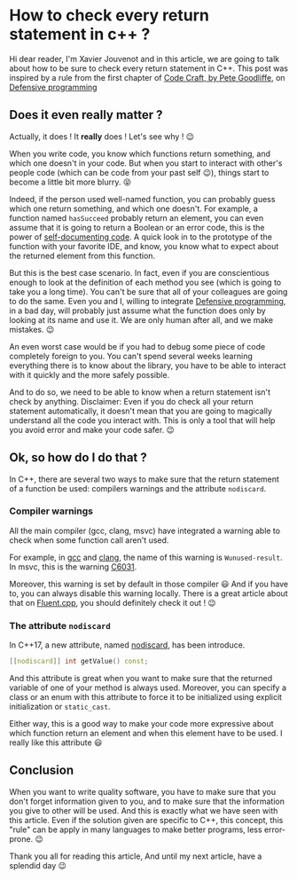 # How to check every return statement in c++ ?

Hi dear reader, I'm Xavier Jouvenot and in this article, we are going to talk about how to be sure to check every return statement in C++. This post was inspired by a rule from the first chapter of [Code Craft, by Pete Goodliffe](https://amzn.to/2ZrTaHQ), on [Defensive programming](https://10xlearner.com/2020/01/06/defensive-programming-code-craft/)

## Does it even really matter ?

Actually, it does ! It **really** does ! Let's see why ! 😉

When you write code, you know which functions return something, and which one doesn't in your code.
But when you start to interact with other's people code (which can be code from your past self 😉), things start to become a little bit more blurry. 😝

Indeed, if the person used well-named function, you can probably guess which one return something, and which one doesn't.
For example, a function named `hasSucceed` probably return an element, you can even assume that it is going to return a Boolean or an error code, this is the power of [self-documenting code](https://10xlearner.com/2020/01/29/318/). A quick look in to the prototype of the function with your favorite IDE, and know, you know what to expect about the returned element from this function.

But this is the best case scenario.
In fact, even if you are conscientious enough to look at the definition of each method you see (which is going to take you a long time).
You can't be sure that all of your colleagues are going to do the same.
Even you and I, willing to integrate [Defensive programming](https://10xlearner.com/2020/01/06/defensive-programming-code-craft/), in a bad day, will probably just assume what the function does only by looking at its name and use it. We are only human after all, and we make mistakes. 😉

An even worst case would be if you had to debug some piece of code completely foreign to you.
You can't spend several weeks learning everything there is to know about the library, you have to be able to interact with it quickly and the more safely possible.

And to do so, we need to be able to know when a return statement isn't check by anything.
Disclaimer: Even if you do check all your return statement automatically, it doesn't mean that you are going to magically understand all the code you interact with. This is only a tool that will help you avoid error and make your code safer. 😉

## Ok, so how do I do that ?

In C++, there are several two ways to make sure that the return statement of a function be used: compilers warnings and the attribute `nodiscard`.

### Compiler warnings

All the main compiler (gcc, clang, msvc) have integrated a warning able to check when some function call aren't used.

For example, in [gcc](https://gcc.gnu.org/onlinedocs/gcc/Warning-Options.html) and [clang](https://clang.llvm.org/docs/DiagnosticsReference.html#wunused-result), the name of this warning is `Wunused-result`. In msvc, this is the warning [C6031](https://docs.microsoft.com/en-us/visualstudio/code-quality/c6031?view=vs-2019).

Moreover, this warning is set by default in those compiler 😃
And if you have to, you can always disable this warning locally. There is a great article about that on [Fluent.cpp](https://www.fluentcpp.com/2019/08/30/how-to-disable-a-warning-in-cpp/), you should definitely check it out ! 😉

### The attribute `nodiscard`

In C++17, a new attribute, named [nodiscard](https://en.cppreference.com/w/cpp/language/attributes/nodiscard), has been introduce.

```c++
[[nodiscard]] int getValue() const;
```

And this attribute is great when you want to make sure that the returned variable of one of your method is always used.
Moreover, you can specify a class or an enum with this attribute to force it to be initialized using explicit initialization or `static_cast`.

Either way, this is a good way to make your code more expressive about which function return an element and when this element have to be used.
I really like this attribute 😃


## Conclusion

When you want to write quality software, you have to make sure that you don't forget information given to you, and to make sure that the information you give to other will be used.
And this is exactly what we have seen with this article. Even if the solution given are specific to C++, this concept, this "rule" can be apply in many languages to make better programs, less error-prone. 😉


Thank you all for reading this article,
And until my next article, have a splendid day 😉
